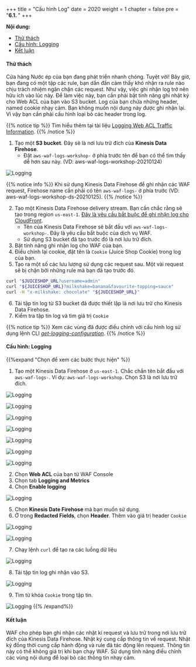 +++
title = "Cấu hình Log"
date = 2020
weight = 1
chapter = false
pre = "<b>6.1. </b>"
+++

**Nội dung:**
- [Thử thách](#thử-thách)
- [Cấu hình: Logging](#cấu-hình-logging)
- [Kết luận](#kết-luận)

#### Thử thách
Cửa hàng Nước ép của bạn đang phát triển nhanh chóng. Tuyệt vời! Bây giờ, bạn đang có một tập các rule, bạn dần đần cảm thấy khó nhận ra rule nào chịu trách nhiệm ngăn chặn các request. Như vậy, việc ghi nhận log trở nên hữu ích vào lúc này. Để làm việc này, bạn cần phải bật tính năng ghi nhật ký cho Web ACL của bạn vào S3 bucket.
Log của bạn chứa những header, named cookie nhạy cảm. Bạn không muốn nội dung này được ghi nhận lại. Vì vậy bạn cần phải cấu hình loại bỏ các header trong log.

{{% notice tip %}}
Tìm hiểu thêm tại tài liệu [Logging Web ACL Traffic Information](https://docs.aws.amazon.com/waf/latest/developerguide/logging.html).
{{% /notice %}}

1. Tạo một **S3 bucket**. Đây sẽ là nơi lưu trữ đích của **Kinesis Data Firehose**.
   - Đặt ```aws-waf-logs-workshop-``` ở phía trước tên để bạn có thể tìm thấy dễ hơn sau này. (VD: aws-waf-logs-workshop-20210124)

![Logging](../../../images/6/1.png?width=90pc)

{{% notice info %}}
Khi sử dụng Kinesis Data Firehose để ghi nhận các WAF request, Firehose name cần phải có tên ```aws-waf-logs-``` ở phía trước (VD: aws-waf-logs-workshop-ds-20210125).
{{% /notice %}}

2. Tạo một Kinesis Data Firehose delivery stream. Bạn cần chắc rằng sẽ tạo trong region ```us-east-1```. [Đây là yêu cầu bắt buộc để ghi nhận log cho CloudFront](https://docs.aws.amazon.com/waf/latest/developerguide/logging.html). 
   - Tên của Kinesis Data Firehose sẽ bắt đầu với ```aws-waf-logs-workshop-```. Đây là yêu cầu bắt buộc của dịch vụ WAF.
   - Sử dụng S3 bucket đã tạo trước đó là nơi lưu trữ đích.
3. Bật tính năng ghi nhận log cho WAF của bạn.
4. Điều chỉnh lại cookie, đặt tên là ```Cookie``` (Juice Shop Cookie) trong log của bạn.
5. Tạo ra một số các lưu lượng sử dụng các request sau. Một vài request sẽ bị chặn bởi những rule mà bạn đã tạo trước đó.

```bash
curl "$JUICESHOP_URL?username=admin"
curl "${JUICESHOP_URL}?milkshake=banana&favourite-topping=sauce"
curl -H "x-milkshake: chocolate" "${JUICESHOP_URL}"
```

6. Tải tập tin log từ S3 bucket đã được thiết lập là nơi lưu trữ cho Kinesis Data Firehose.
7. Kiểm tra tập tin log và tìm giá trị ```Cookie```

{{% notice tip %}}
Xem các vùng đã được điều chỉnh với cấu hình log sử dụng lệnh CLI [*get-logging-configuration*](https://docs.aws.amazon.com/cli/latest/reference/wafv2/get-logging-configuration.html).
{{% /notice %}}

#### Cấu hình: Logging

{{%expand "Chọn để xem các bước thực hiện" %}}
1. Tạo một Kinesis Data Firehose ở ```us-east-1```. Chắc chắn tên bắt đầu với ```aws-waf-logs-```. Ví dụ: ```aws-waf-logs-workshop```. Chọn S3 là nơi lưu trữ đích.

![Logging](../../../images/6/2.png?width=90pc)

![Logging](../../../images/6/3.png?width=90pc)

![Logging](../../../images/6/4.png?width=90pc)

![Logging](../../../images/6/5.png?width=90pc)

![Logging](../../../images/6/6.png?width=90pc)

![Logging](../../../images/6/7.png?width=90pc)

![Logging](../../../images/6/8.png?width=90pc)

2. Chọn **Web ACL** của bạn từ WAF Console
3. Chọn tab **Logging and Metrics**
4. Chọn **Enable logging**

![Logging](../../../images/6/9.png?width=90pc)

5. Chọn **Kinesis Date Firehose** mà bạn muốn sử dụng.
6. Ở trong **Redacted Fields**, chọn **Header**. Thêm vào giá trị header ```Cookie```

![Logging](../../../images/6/10.png?width=90pc)

![Logging](../../../images/6/11.png?width=90pc)

7. Chạy lệnh ```curl``` để tạo ra các luồng dữ liệu

![Logging](../../../images/6/12.png?width=90pc)

8. Tải tập tin log ghi nhận vào S3.

![Logging](../../../images/6/13.png?width=90pc)

9. Tìm từ khóa ```Cookie``` trong tập tin.

![Logging](../../../images/6/14.png?width=90pc)
{{% /expand%}}

#### Kết luận
WAF cho phép bạn ghi nhận các nhật kí request và lưu trữ trong nơi lưu trữ đích của Kinesis Data Firehose. Nhật ký cung cấp thông tin về request. Nhật ký đồng thời cung cấp hành động và rule đã tác động lên request. Thông tin này có thể không giá trị khi bạn chạy WAF. Sử dụng tính năng điều chỉnh các vùng nội dung để loại bỏ các thông tin nhạy cảm.
